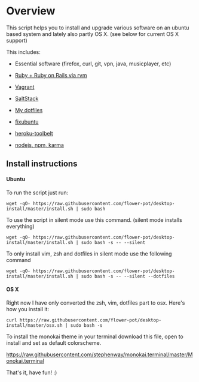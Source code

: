 Overview
========

This script helps you to install and upgrade various software on an ubuntu based
system and lately also partly OS X. (see below for current OS X support)

This includes:

* Essential software (firefox, curl, git, vpn, java, musicplayer, etc)

* [Ruby + Ruby on Rails via rvm](http://rvm.io/)

* [Vagrant](http://www.vagrantup.com/)

* [SaltStack](http://www.saltstack.com/)

* [My dotfiles](https://github.com/FlopsKa/dotfiles)

* [fixubuntu](https://github.com/micahflee/fixubuntu)

* [heroku-toolbelt](https://toolbelt.heroku.com/debian)

* [nodejs, npm, karma](http://nodejs.org/)

Install instructions
--------------------

#### Ubuntu

To run the script just run:

	wget -qO- https://raw.githubusercontent.com/flower-pot/desktop-install/master/install.sh | sudo bash

To use the script in silent mode use this command. (silent mode installs everything)

	wget -qO- https://raw.githubusercontent.com/flower-pot/desktop-install/master/install.sh | sudo bash -s -- --silent

To only install vim, zsh and dotfiles in silent mode use the following command

	wget -qO- https://raw.githubusercontent.com/flower-pot/desktop-install/master/install.sh | sudo bash -s -- --silent --dotfiles

#### OS X

Right now I have only converted the zsh, vim, dotfiles part to osx. Here's how you install it:

	curl https://raw.githubusercontent.com/flower-pot/desktop-install/master/osx.sh | sudo bash -s

To install the monokai theme in your terminal download this file, open to install and set as default colorscheme.

https://raw.githubusercontent.com/stephenway/monokai.terminal/master/Monokai.terminal

That's it, have fun! :)
